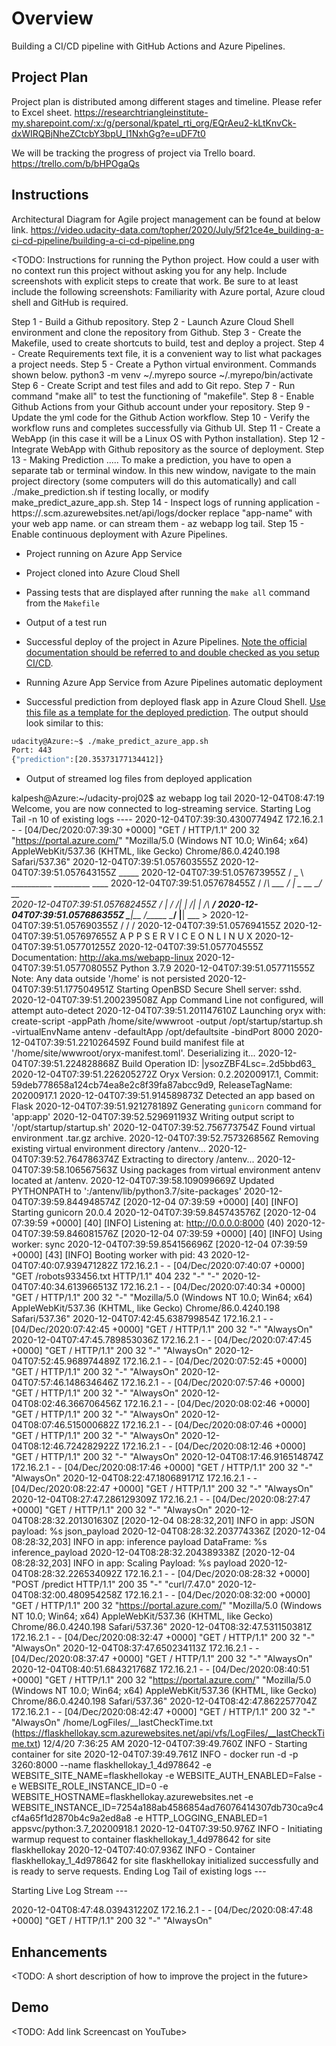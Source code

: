 # Overview
Building a CI/CD pipeline with GitHub Actions and Azure Pipelines.

## Project Plan
Project plan is distributed among different stages and timeline. Please refer to Excel sheet.
https://researchtriangleinstitute-my.sharepoint.com/:x:/g/personal/kpatel_rti_org/EQrAeu2-kLtKnvCk-dxWIRQBjNheZCtcbY3bpU_I1NxhGg?e=uDF7t0

We will be tracking the progress of project via Trello board.
https://trello.com/b/bHPOgaQs

## Instructions
Architectural Diagram for Agile project management can be found at below link.
https://video.udacity-data.com/topher/2020/July/5f21ce4e_building-a-ci-cd-pipeline/building-a-ci-cd-pipeline.png

<TODO:  Instructions for running the Python project.  How could a user with no context run this project without asking you for any help.  Include screenshots with explicit steps to create that work. Be sure to at least include the following screenshots:
Familiarity with Azure portal, Azure cloud shell and GitHub is required.

Step 1 - Build a Github repository.
Step 2 - Launch Azure Cloud Shell environment and clone the repository from Github.
Step 3 - Create the Makefile, used to create shortcuts to build, test and deploy a project.
Step 4 - Create Requirements text file, it is a convenient way to list what packages a project needs.
Step 5 - Create a Python virtual environment. Commands shown below.
         python3 -m venv ~/.myrepo
         source ~/.myrepo/bin/activate
Step 6 - Create Script and test files and add to Git repo.
Step 7 - Run command "make all" to test the functioning of "makefile".
Step 8 - Enable Github Actions from your Github account under your repository.
Step 9 - Update the yml code for the Github Action workflow.
Step 10 - Verify the workflow runs and completes successfully via Github UI.
Step 11 - Create a WebApp (in this case it will be a Linux OS with Python installation).
Step 12 - Integrate WebApp with Github repository as the source of deployment.
Step 13 - Making Prediction .....
         To make a prediction, you have to open a separate tab or terminal window. In this new window, navigate to the main project directory
         (some computers will do this automatically) and call ./make_prediction.sh if testing locally, or modify make_predict_azure_app.sh.
Step 14 - Inspect logs of running application - https://<app-name>.scm.azurewebsites.net/api/logs/docker replace "app-name" with your web app name.
          or can stream them - az webapp log tail.
Step 15 - Enable continuous deployment with Azure Pipelines.





  


* Project running on Azure App Service

* Project cloned into Azure Cloud Shell

* Passing tests that are displayed after running the `make all` command from the `Makefile`

* Output of a test run

* Successful deploy of the project in Azure Pipelines.  [Note the official documentation should be referred to and double checked as you setup CI/CD](https://docs.microsoft.com/en-us/azure/devops/pipelines/ecosystems/python-webapp?view=azure-devops).

* Running Azure App Service from Azure Pipelines automatic deployment

* Successful prediction from deployed flask app in Azure Cloud Shell.  [Use this file as a template for the deployed prediction](https://github.com/udacity/nd082-Azure-Cloud-DevOps-Starter-Code/blob/master/C2-AgileDevelopmentwithAzure/project/starter_files/flask-sklearn/make_predict_azure_app.sh).
The output should look similar to this:

```bash
udacity@Azure:~$ ./make_predict_azure_app.sh
Port: 443
{"prediction":[20.35373177134412]}
```

* Output of streamed log files from deployed application

kalpesh@Azure:~/udacity-proj02$ az webapp log tail
2020-12-04T08:47:19  Welcome, you are now connected to log-streaming service.
Starting Log Tail -n 10 of existing logs ----
2020-12-04T07:39:30.430077494Z 172.16.2.1 - - [04/Dec/2020:07:39:30 +0000] "GET / HTTP/1.1" 200 32 "https://portal.azure.com/" "Mozilla/5.0 (Windows NT 10.0; Win64; x64) AppleWebKit/537.36 (KHTML, like Gecko) Chrome/86.0.4240.198 Safari/537.36"
2020-12-04T07:39:51.057603555Z
2020-12-04T07:39:51.057643155Z   _____
2020-12-04T07:39:51.057673955Z   /  _  \ __________ _________   ____
2020-12-04T07:39:51.057678455Z  /  /_\  \___   /  |  \_  __ \_/ __ \
2020-12-04T07:39:51.057682455Z /    |    \/    /|  |  /|  | \/\  ___/
2020-12-04T07:39:51.057686355Z \____|__  /_____ \____/ |__|    \___  >
2020-12-04T07:39:51.057690355Z         \/      \/                  \/
2020-12-04T07:39:51.057694155Z
2020-12-04T07:39:51.057697655Z A P P   S E R V I C E   O N   L I N U X
2020-12-04T07:39:51.057701255Z
2020-12-04T07:39:51.057704555Z Documentation: http://aka.ms/webapp-linux
2020-12-04T07:39:51.057708055Z Python 3.7.9
2020-12-04T07:39:51.057711555Z Note: Any data outside '/home' is not persisted
2020-12-04T07:39:51.177504951Z Starting OpenBSD Secure Shell server: sshd.
2020-12-04T07:39:51.200239508Z App Command Line not configured, will attempt auto-detect
2020-12-04T07:39:51.201147610Z Launching oryx with: create-script -appPath /home/site/wwwroot -output /opt/startup/startup.sh -virtualEnvName antenv -defaultApp /opt/defaultsite -bindPort 8000
2020-12-04T07:39:51.221026459Z Found build manifest file at '/home/site/wwwroot/oryx-manifest.toml'. Deserializing it...
2020-12-04T07:39:51.224828868Z Build Operation ID: |ysozZBF4Lsc=.2d5bbd63_
2020-12-04T07:39:51.226205272Z Oryx Version: 0.2.20200917.1, Commit: 59deb778658a124cb74ea8e2c8f39fa87abcc9d9, ReleaseTagName: 20200917.1
2020-12-04T07:39:51.914589873Z Detected an app based on Flask
2020-12-04T07:39:51.921278189Z Generating `gunicorn` command for 'app:app'
2020-12-04T07:39:52.529691193Z Writing output script to '/opt/startup/startup.sh'
2020-12-04T07:39:52.756773754Z Found virtual environment .tar.gz archive.
2020-12-04T07:39:52.757326856Z Removing existing virtual environment directory /antenv...
2020-12-04T07:39:52.764786374Z Extracting to directory /antenv...
2020-12-04T07:39:58.106567563Z Using packages from virtual environment antenv located at /antenv.
2020-12-04T07:39:58.109099669Z Updated PYTHONPATH to ':/antenv/lib/python3.7/site-packages'
2020-12-04T07:39:59.844948574Z [2020-12-04 07:39:59 +0000] [40] [INFO] Starting gunicorn 20.0.4
2020-12-04T07:39:59.845743576Z [2020-12-04 07:39:59 +0000] [40] [INFO] Listening at: http://0.0.0.0:8000 (40)
2020-12-04T07:39:59.846081576Z [2020-12-04 07:39:59 +0000] [40] [INFO] Using worker: sync
2020-12-04T07:39:59.854156696Z [2020-12-04 07:39:59 +0000] [43] [INFO] Booting worker with pid: 43
2020-12-04T07:40:07.939471282Z 172.16.2.1 - - [04/Dec/2020:07:40:07 +0000] "GET /robots933456.txt HTTP/1.1" 404 232 "-" "-"
2020-12-04T07:40:34.613966513Z 172.16.2.1 - - [04/Dec/2020:07:40:34 +0000] "GET / HTTP/1.1" 200 32 "-" "Mozilla/5.0 (Windows NT 10.0; Win64; x64) AppleWebKit/537.36 (KHTML, like Gecko) Chrome/86.0.4240.198 Safari/537.36"
2020-12-04T07:42:45.638799854Z 172.16.2.1 - - [04/Dec/2020:07:42:45 +0000] "GET / HTTP/1.1" 200 32 "-" "AlwaysOn"
2020-12-04T07:47:45.789853036Z 172.16.2.1 - - [04/Dec/2020:07:47:45 +0000] "GET / HTTP/1.1" 200 32 "-" "AlwaysOn"
2020-12-04T07:52:45.968974489Z 172.16.2.1 - - [04/Dec/2020:07:52:45 +0000] "GET / HTTP/1.1" 200 32 "-" "AlwaysOn"
2020-12-04T07:57:46.148634646Z 172.16.2.1 - - [04/Dec/2020:07:57:46 +0000] "GET / HTTP/1.1" 200 32 "-" "AlwaysOn"
2020-12-04T08:02:46.366706456Z 172.16.2.1 - - [04/Dec/2020:08:02:46 +0000] "GET / HTTP/1.1" 200 32 "-" "AlwaysOn"
2020-12-04T08:07:46.515000682Z 172.16.2.1 - - [04/Dec/2020:08:07:46 +0000] "GET / HTTP/1.1" 200 32 "-" "AlwaysOn"
2020-12-04T08:12:46.724282922Z 172.16.2.1 - - [04/Dec/2020:08:12:46 +0000] "GET / HTTP/1.1" 200 32 "-" "AlwaysOn"
2020-12-04T08:17:46.916514874Z 172.16.2.1 - - [04/Dec/2020:08:17:46 +0000] "GET / HTTP/1.1" 200 32 "-" "AlwaysOn"
2020-12-04T08:22:47.180689171Z 172.16.2.1 - - [04/Dec/2020:08:22:47 +0000] "GET / HTTP/1.1" 200 32 "-" "AlwaysOn"
2020-12-04T08:27:47.286129309Z 172.16.2.1 - - [04/Dec/2020:08:27:47 +0000] "GET / HTTP/1.1" 200 32 "-" "AlwaysOn"
2020-12-04T08:28:32.201301630Z [2020-12-04 08:28:32,201] INFO in app: JSON payload: %s json_payload
2020-12-04T08:28:32.203774336Z [2020-12-04 08:28:32,203] INFO in app: inference payload DataFrame: %s inference_payload
2020-12-04T08:28:32.204389338Z [2020-12-04 08:28:32,203] INFO in app: Scaling Payload: %s payload
2020-12-04T08:28:32.226534092Z 172.16.2.1 - - [04/Dec/2020:08:28:32 +0000] "POST /predict HTTP/1.1" 200 35 "-" "curl/7.47.0"
2020-12-04T08:32:00.480954258Z 172.16.2.1 - - [04/Dec/2020:08:32:00 +0000] "GET / HTTP/1.1" 200 32 "https://portal.azure.com/" "Mozilla/5.0 (Windows NT 10.0; Win64; x64) AppleWebKit/537.36 (KHTML, like Gecko) Chrome/86.0.4240.198 Safari/537.36"
2020-12-04T08:32:47.531150381Z 172.16.2.1 - - [04/Dec/2020:08:32:47 +0000] "GET / HTTP/1.1" 200 32 "-" "AlwaysOn"
2020-12-04T08:37:47.650234113Z 172.16.2.1 - - [04/Dec/2020:08:37:47 +0000] "GET / HTTP/1.1" 200 32 "-" "AlwaysOn"
2020-12-04T08:40:51.684321768Z 172.16.2.1 - - [04/Dec/2020:08:40:51 +0000] "GET / HTTP/1.1" 200 32 "https://portal.azure.com/" "Mozilla/5.0 (Windows NT 10.0; Win64; x64) AppleWebKit/537.36 (KHTML, like Gecko) Chrome/86.0.4240.198 Safari/537.36"
2020-12-04T08:42:47.862257704Z 172.16.2.1 - - [04/Dec/2020:08:42:47 +0000] "GET / HTTP/1.1" 200 32 "-" "AlwaysOn"
/home/LogFiles/__lastCheckTime.txt  (https://flaskhellokay.scm.azurewebsites.net/api/vfs/LogFiles/__lastCheckTime.txt)
12/4/20 7:36:25 AM
2020-12-04T07:39:49.760Z INFO  - Starting container for site
2020-12-04T07:39:49.761Z INFO  - docker run -d -p 3260:8000 --name flaskhellokay_1_4d978642 -e WEBSITE_SITE_NAME=flaskhellokay -e WEBSITE_AUTH_ENABLED=False -e WEBSITE_ROLE_INSTANCE_ID=0 -e WEBSITE_HOSTNAME=flaskhellokay.azurewebsites.net -e WEBSITE_INSTANCE_ID=7254a188ab4586854ad76076414307db730ca9c4cf4a65f1d2870b4c9a2ed8a8 -e HTTP_LOGGING_ENABLED=1 appsvc/python:3.7_20200918.1
2020-12-04T07:39:50.976Z INFO  - Initiating warmup request to container flaskhellokay_1_4d978642 for site flaskhellokay
2020-12-04T07:40:07.936Z INFO  - Container flaskhellokay_1_4d978642 for site flaskhellokay initialized successfully and is ready to serve requests.
Ending Log Tail of existing logs ---

Starting Live Log Stream ---

2020-12-04T08:47:48.039431220Z 172.16.2.1 - - [04/Dec/2020:08:47:48 +0000] "GET / HTTP/1.1" 200 32 "-" "AlwaysOn"
> 

## Enhancements

<TODO: A short description of how to improve the project in the future>

## Demo 

<TODO: Add link Screencast on YouTube>


